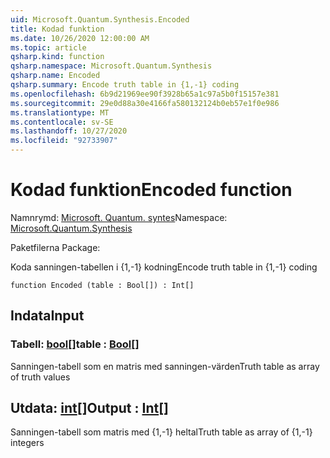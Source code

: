 ```yaml
---
uid: Microsoft.Quantum.Synthesis.Encoded
title: Kodad funktion
ms.date: 10/26/2020 12:00:00 AM
ms.topic: article
qsharp.kind: function
qsharp.namespace: Microsoft.Quantum.Synthesis
qsharp.name: Encoded
qsharp.summary: Encode truth table in {1,-1} coding
ms.openlocfilehash: 6b9d21969ee90f3928b65a1c97a5b0f15157e381
ms.sourcegitcommit: 29e0d88a30e4166fa580132124b0eb57e1f0e986
ms.translationtype: MT
ms.contentlocale: sv-SE
ms.lasthandoff: 10/27/2020
ms.locfileid: "92733907"
---
```

# <a name="encoded-function"></a><span data-ttu-id="34289-102">Kodad funktion</span><span class="sxs-lookup"><span data-stu-id="34289-102">Encoded function</span></span>

<span data-ttu-id="34289-103">Namnrymd: [Microsoft. Quantum. syntes](xref:Microsoft.Quantum.Synthesis)</span><span class="sxs-lookup"><span data-stu-id="34289-103">Namespace: [Microsoft.Quantum.Synthesis](xref:Microsoft.Quantum.Synthesis)</span></span>

<span data-ttu-id="34289-104">Paketfilerna [](https://nuget.org/packages/)</span><span class="sxs-lookup"><span data-stu-id="34289-104">Package: [](https://nuget.org/packages/)</span></span>


<span data-ttu-id="34289-105">Koda sanningen-tabellen i {1,-1} kodning</span><span class="sxs-lookup"><span data-stu-id="34289-105">Encode truth table in {1,-1} coding</span></span>

```qsharp
function Encoded (table : Bool[]) : Int[]
```


## <a name="input"></a><span data-ttu-id="34289-106">Indata</span><span class="sxs-lookup"><span data-stu-id="34289-106">Input</span></span>

### <a name="table--bool"></a><span data-ttu-id="34289-107">Tabell: [bool](xref:microsoft.quantum.lang-ref.bool)[]</span><span class="sxs-lookup"><span data-stu-id="34289-107">table : [Bool](xref:microsoft.quantum.lang-ref.bool)[]</span></span>

<span data-ttu-id="34289-108">Sanningen-tabell som en matris med sanningen-värden</span><span class="sxs-lookup"><span data-stu-id="34289-108">Truth table as array of truth values</span></span>



## <a name="output--int"></a><span data-ttu-id="34289-109">Utdata: [int](xref:microsoft.quantum.lang-ref.int)[]</span><span class="sxs-lookup"><span data-stu-id="34289-109">Output : [Int](xref:microsoft.quantum.lang-ref.int)[]</span></span>

<span data-ttu-id="34289-110">Sanningen-tabell som matris med {1,-1} heltal</span><span class="sxs-lookup"><span data-stu-id="34289-110">Truth table as array of {1,-1} integers</span></span>
